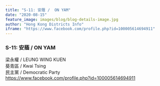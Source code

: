 ```yaml
---
title: "S-11: 安蔭 /  ON YAM"
date: "2020-08-15"
feature_image: images/blog/blog-details-image.jpg
author: "Hong Kong Districts Info"
iframe: "https://www.facebook.com/profile.php?id=100005614694911"
---
```


### S-11: 安蔭 /  ON YAM  
梁永權 /  LEUNG WING KUEN  
葵青區 / Kwai Tsing  
民主黨 /  Democratic Party  
https://www.facebook.com/profile.php?id=100005614694911
